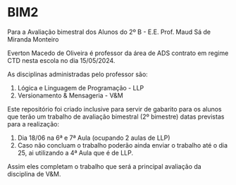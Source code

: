 # BIM2
Para a Avaliação bimestral dos Alunos do 2º B - E.E. Prof. Maud Sá de Miranda Monteiro

Everton Macedo de Oliveira é professor da área de ADS contrato em regime CTD nesta escola no dia 15/05/2024.

As disciplinas administradas pelo professor são:
1. Lógica e Linguagem de Programação - LLP
2. Versionamento & Mensageria - V&M

Este repositório foi criado inclusive para servir de gabarito para os alunos que terão um trabalho de avaliação bimestral (2º bimestre)
datas previstas para a realização: 
  1. Dia 18/06 na 6ª e 7ª Aula (ocupando 2 aulas de LLP)
  2. Caso não concluam o trabalho poderão ainda enviar o trabalho até o dia 25, ai utilizando a 4ª Aula que é de LLP.

Assim eles completam o trabalho que será a principal avaliação da disciplina de V&M.
